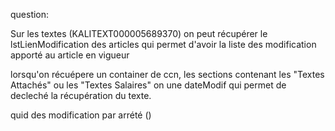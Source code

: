 question:

Sur les textes (KALITEXT000005689370)
on peut récupérer le lstLienModification des articles qui permet d'avoir la liste des modification apporté au article en vigueur

lorsqu'on récuépere un container de ccn, les sections contenant les "Textes Attachés" ou les "Textes Salaires" on une dateModif qui permet de decleché la récupération du texte.

quid des modification par arrété ()

